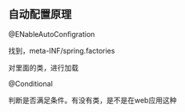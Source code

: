 ## 自动配置原理

@ENableAutoConfigration

找到，meta-INF/spring.factories

对里面的类，进行加载



@Conditional

判断是否满足条件。有没有类，是不是在web应用这种

